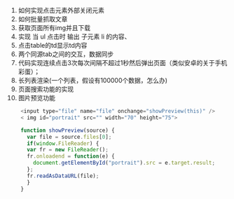 1. 如何实现点击元素外部关闭元素
2. 如何批量抓取文章
3. 获取页面所有img并且下载 
4. 实现 当 ul 点击时 输出 子元素 li 的内容、
5. 点击table的td显示td内容
6. 两个同源tab之间的交互，数据同步
7. 代码实现连续点击3次每次间隔不超过1秒然后弹出页面（类似安卓的关于手机彩蛋）；
8. 长列表渲染(一个列表，假设有100000个数据，怎么办)
9. 页面搜索功能的实现
10. 图片预览功能
```javascript
    <input type="file" name="file" onchange="showPreview(this)" />
	< img id="portrait" src="" width="70" height="75">

	function showPreview(source) {
	  var file = source.files[0];
	  if(window.FileReader) {
      var fr = new FileReader();
      fr.onloadend = function(e) {
        document.getElementById("portrait").src = e.target.result;
      };
      fr.readAsDataURL(file);
	  }
	}
```